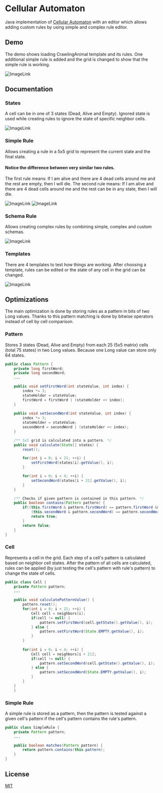 # Cellular Automaton

Java implementation of [Cellular Automaton](https://en.wikipedia.org/wiki/Cellular_automaton) with an editor which allows adding custom rules by using simple and complex rule editor.


## Demo
The demo shows loading CrawlingAnimal template and its rules.
One additional simple rule is added and the grid is changed to show that the simple rule is working.

![ImageLink](./images/animation.gif)


## Documentation

### States
A cell can be in one of 3 states (Dead, Alive and Empty). Ignored state is used while creating rules to ignore the state of specific neighbor cells.

![ImageLink](./images/edit_states.png)


### Simple Rule
Allows creating a rule in a 5x5 grid to represent the current state and the final state.

#### Notice the difference between very similar two rules.
The first rule means: If I am alive and there are 4 dead cells around me and the rest are empty, then I will die.
The second rule means: If I am alive and there are 4 dead cells around me and the rest can be in any state, then I will die.

![ImageLink](./images/simple_rule_01.png)  ![ImageLink](./images/simple_rule_02.png)

### Schema Rule
Allows creating complex rules by combining simple, complex and custom schemas.

![ImageLink](./images/schema_rule.png) 

### Templates
There are 4 templates to test how things are working. After choosing a template, rules can be edited or the state of any cell in the grid can be changed.

![ImageLink](./images/templates.png)

## Optimizations

The main optimization is done by storing rules as a pattern in bits of two Long values. Thanks to this pattern matching is done by bitwise operators instead of cell by cell comparison.

### Pattern
Stores 3 states (Dead, Alive and Empty) from each 25 (5x5 matrix) cells (total 75 states) in two Long values. Because one Long value can store only 64 states.

```java
public class Pattern {
    private long firstWord;
    private long secondWord;
    ...

    public void setFirstWord(int stateValue, int index) {
        index *= 3;
        stateHolder = stateValue;
        firstWord = firstWord | (stateHolder << index);
    }
        
    public void setSecondWord(int stateValue, int index) {
        index *= 3;
        stateHolder = stateValue;
        secondWord = secondWord | (stateHolder << index);
    }

    /** 5x5 grid is calculated into a pattern. */
    public void calculate(State[] states) {
        reset();

        for(int i = 0; i < 21; ++i) {
            setFirstWord(states[i].getValue(), i);
        }

        for(int i = 0; i < 4; ++i) {
            setSecondWord(states[i + 21].getValue(), i);
        }
    }

    /** Checks if given pattern is contained in this pattern. */
    public boolean contains(Pattern pattern) {
        if((this.firstWord & pattern.firstWord) == pattern.firstWord &&
            (this.secondWord & pattern.secondWord) == pattern.secondWord) {
            return true;
        }
        return false;
    }
}
```

### Cell
Represents a cell in the grid. Each step of a cell's pattern is calculated based on neighbor cell states.
After the pattern of all cells are calculated, rules can be applied (by just testing the cell's pattern with rule's pattern) to change the state of cells.

```java
public class Cell {
    private Pattern pattern;
    ...

    public void calculatePatternValue() {
        pattern.reset();
        for(int i = 0; i < 21; ++i) {
            Cell cell = neighbors[i];
            if(cell != null) {
                pattern.setFirstWord(cell.getState().getValue(), i);
            } else {
                pattern.setFirstWord(State.EMPTY.getValue(), i);
            }
        }
        
        for(int i = 0; i < 4; ++i) {
            Cell cell = neighbors[i + 21];
            if(cell != null) {
                pattern.setSecondWord(cell.getState().getValue(), i);
            } else {
                pattern.setSecondWord(State.EMPTY.getValue(), i);
            }
        }
    }
    }
```

### Simple Rule
A simple rule is stored as a pattern, then the pattern is tested against a given cell's pattern if the cell's pattern contains the rule's pattern.
```java
public class SimpleRule {
    private Pattern pattern;
    ...

    public boolean matches(Pattern pattern) {
        return pattern.contains(this.pattern);
    }
}
```

## License

[MIT](https://choosealicense.com/licenses/mit/)